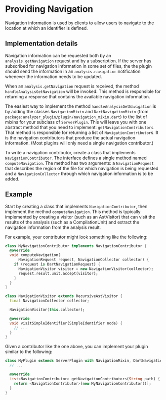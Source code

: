 # Providing Navigation

Navigation information is used by clients to allow users to navigate to the
location at which an identifier is defined.

## Implementation details

Navigation information can be requested both by an `analysis.getNavigation`
request and by a subscription. If the server has subscribed for navigation
information in some set of files, the the plugin should send the information in
an `analysis.navigation` notification whenever the information needs to be
updated.

When an `analysis.getNavigation` request is received, the method
`handleAnalysisGetNavigation` will be invoked. This method is responsible for
returning a response that contains the available navigation information.

The easiest way to implement the method `handleAnalysisGetNavigation` is by
adding the classes `NavigationMixin` and `DartNavigationMixin` (from
`package:analyzer_plugin/plugin/navigation_mixin.dart`) to the list of mixins
for your subclass of `ServerPlugin`. This will leave you with one abstract
method that you need to implement: `getNavigationContributors`. That method is
responsible for returning a list of `NavigationContributor`s. It is the
navigation contributors that produce the actual navigation information. (Most
plugins will only need a single navigation contributor.)

To write a navigation contributor, create a class that implements
`NavigationContributor`. The interface defines a single method named
`computeNavigation`. The method has two arguments: a `NavigationRequest` that
describes the region of the file for which navigation is being requested and a
`NavigationCollector` through which navigation information is to be added.

## Example

Start by creating a class that implements `NavigationContributor`, then
implement the method `computeNavigation`. This method is typically implemented
by creating a visitor (such as an AstVisitor) that can visit the results of the
analysis (such as a CompilationUnit) and extract the navigation information from
the analysis result.

For example, your contributor might look something like the following:

```dart
class MyNavigationContributor implements NavigationContributor {
  @override
  void computeNavigation(
      NavigationRequest request, NavigationCollector collector) {
    if (request is DartNavigationRequest) {
      NavigationVisitor visitor = new NavigationVisitor(collector);
      request.result.unit.accept(visitor);
    }
  }
}

class NavigationVisitor extends RecursiveAstVisitor {
  final NavigationCollector collector;

  NavigationVisitor(this.collector);

  @override
  void visitSimpleIdentifier(SimpleIdentifier node) {
    // ...
  }
}
```

Given a contributor like the one above, you can implement your plugin similar to
the following:

```dart
class MyPlugin extends ServerPlugin with NavigationMixin, DartNavigationMixin {
  // ...

  @override
  List<NavigationContributor> getNavigationContributors(String path) {
    return <NavigationContributor>[new MyNavigationContributor()];
  }
}
```
